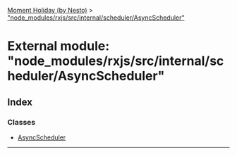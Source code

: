 [Moment Holiday (by Nesto)](../README.md) > ["node_modules/rxjs/src/internal/scheduler/AsyncScheduler"](../modules/_node_modules_rxjs_src_internal_scheduler_asyncscheduler_.md)

# External module: "node_modules/rxjs/src/internal/scheduler/AsyncScheduler"

## Index

### Classes

* [AsyncScheduler](../classes/_node_modules_rxjs_src_internal_scheduler_asyncscheduler_.asyncscheduler.md)

---

